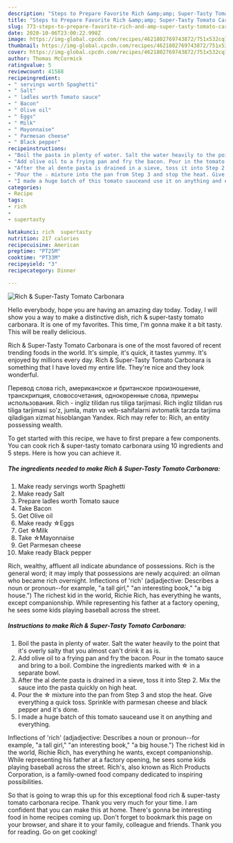 ```yaml
---
description: "Steps to Prepare Favorite Rich &amp;amp; Super-Tasty Tomato Carbonara"
title: "Steps to Prepare Favorite Rich &amp;amp; Super-Tasty Tomato Carbonara"
slug: 773-steps-to-prepare-favorite-rich-and-amp-super-tasty-tomato-carbonara
date: 2020-10-06T23:00:22.998Z
image: https://img-global.cpcdn.com/recipes/4621802769743872/751x532cq70/rich-super-tasty-tomato-carbonara-recipe-main-photo.jpg
thumbnail: https://img-global.cpcdn.com/recipes/4621802769743872/751x532cq70/rich-super-tasty-tomato-carbonara-recipe-main-photo.jpg
cover: https://img-global.cpcdn.com/recipes/4621802769743872/751x532cq70/rich-super-tasty-tomato-carbonara-recipe-main-photo.jpg
author: Thomas McCormick
ratingvalue: 5
reviewcount: 41588
recipeingredient:
- " servings worth Spaghetti"
- " Salt"
- " ladles worth Tomato sauce"
- " Bacon"
- " Olive oil"
- " Eggs"
- " Milk"
- " Mayonnaise"
- " Parmesan cheese"
- " Black pepper"
recipeinstructions:
- "Boil the pasta in plenty of water. Salt the water heavily to the point that it&#39;s overly salty that you almost can&#39;t drink it as is."
- "Add olive oil to a frying pan and fry the bacon. Pour in the tomato sauce and bring to a boil. Combine the ingredients marked with ☆ in a separate bowl."
- "After the al dente pasta is drained in a sieve, toss it into Step 2. Mix the sauce into the pasta quickly on high heat."
- "Pour the ☆ mixture into the pan from Step 3 and stop the heat. Give everything a quick toss. Sprinkle with parmesan cheese and black pepper and it&#39;s done."
- "I made a huge batch of this tomato sauceand use it on anything and everything."
categories:
- Recipe
tags:
- rich
- 
- supertasty

katakunci: rich  supertasty 
nutrition: 217 calories
recipecuisine: American
preptime: "PT25M"
cooktime: "PT33M"
recipeyield: "3"
recipecategory: Dinner

---
```



![Rich &amp; Super-Tasty Tomato Carbonara](https://img-global.cpcdn.com/recipes/4621802769743872/751x532cq70/rich-super-tasty-tomato-carbonara-recipe-main-photo.jpg)

Hello everybody, hope you are having an amazing day today. Today, I will show you a way to make a distinctive dish, rich &amp; super-tasty tomato carbonara. It is one of my favorites. This time, I'm gonna make it a bit tasty. This will be really delicious.

Rich &amp; Super-Tasty Tomato Carbonara is one of the most favored of recent trending foods in the world. It's simple, it's quick, it tastes yummy. It's enjoyed by millions every day. Rich &amp; Super-Tasty Tomato Carbonara is something that I have loved my entire life. They're nice and they look wonderful.

Перевод слова rich, американское и британское произношение, транскрипция, словосочетания, однокоренные слова, примеры использования. Rich - ingliz tilidan rus tiliga tarjimasi. Rich ingliz tilidan rus tiliga tarjimasi so&#39;z, jumla, matn va veb-sahifalarni avtomatik tarzda tarjima qiladigan xizmat hisoblangan Yandex. Rich may refer to: Rich, an entity possessing wealth.


To get started with this recipe, we have to first prepare a few components. You can cook rich &amp; super-tasty tomato carbonara using 10 ingredients and 5 steps. Here is how you can achieve it.

<!--inarticleads1-->

##### The ingredients needed to make Rich &amp; Super-Tasty Tomato Carbonara:

1. Make ready  servings worth Spaghetti
1. Make ready  Salt
1. Prepare  ladles worth Tomato sauce
1. Take  Bacon
1. Get  Olive oil
1. Make ready  ☆Eggs
1. Get  ☆Milk
1. Take  ☆Mayonnaise
1. Get  Parmesan cheese
1. Make ready  Black pepper


Rich, wealthy, affluent all indicate abundance of possessions. Rich is the general word; it may imply that possessions are newly acquired: an oilman who became rich overnight. Inflections of &#39;rich&#39; (adjadjective: Describes a noun or pronoun--for example, &#34;a tall girl,&#34; &#34;an interesting book,&#34; &#34;a big house.&#34;) The richest kid in the world, Richie Rich, has everything he wants, except companionship. While representing his father at a factory opening, he sees some kids playing baseball across the street. 

<!--inarticleads2-->

##### Instructions to make Rich &amp; Super-Tasty Tomato Carbonara:

1. Boil the pasta in plenty of water. Salt the water heavily to the point that it&#39;s overly salty that you almost can&#39;t drink it as is.
1. Add olive oil to a frying pan and fry the bacon. Pour in the tomato sauce and bring to a boil. Combine the ingredients marked with ☆ in a separate bowl.
1. After the al dente pasta is drained in a sieve, toss it into Step 2. Mix the sauce into the pasta quickly on high heat.
1. Pour the ☆ mixture into the pan from Step 3 and stop the heat. Give everything a quick toss. Sprinkle with parmesan cheese and black pepper and it&#39;s done.
1. I made a huge batch of this tomato sauceand use it on anything and everything.


Inflections of &#39;rich&#39; (adjadjective: Describes a noun or pronoun--for example, &#34;a tall girl,&#34; &#34;an interesting book,&#34; &#34;a big house.&#34;) The richest kid in the world, Richie Rich, has everything he wants, except companionship. While representing his father at a factory opening, he sees some kids playing baseball across the street. Rich&#39;s, also known as Rich Products Corporation, is a family-owned food company dedicated to inspiring possibilities. 

So that is going to wrap this up for this exceptional food rich &amp; super-tasty tomato carbonara recipe. Thank you very much for your time. I am confident that you can make this at home. There's gonna be interesting food in home recipes coming up. Don't forget to bookmark this page on your browser, and share it to your family, colleague and friends. Thank you for reading. Go on get cooking!
